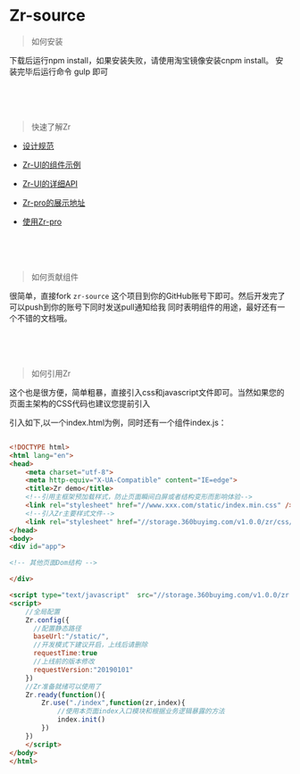 Zr-source
====

> 如何安装

下载后运行npm install，如果安装失败，请使用淘宝镜像安装cnpm install。 安装完毕后运行命令 gulp 即可

<br/>
<br/>
<br/>

> 快速了解Zr

+ [设计规范](//gtp-zr.jd.com/docs?languageCode=CN&columnUid=54abb41d5af74c34b1878cd8646a3552&directoryUid=)

+ [Zr-UI的组件示例](//gtp-zr.jd.com/docs?languageCode=CN&columnUid=41c513f9dd334a1ebb0fbbd76d71e973&directoryUid=)

+ [Zr-UI的详细API](/docs/index.md)

+ [Zr-pro的展示地址](//gtp-zr.jd.com/static/tmpl/dashboard/workboard.html)

+ [使用Zr-pro](//github.com/guguaihaha/zr-pro-flex)

<br/>
<br/>
<br/>

> 如何贡献组件

很简单，直接fork `zr-source` 这个项目到你的GitHub账号下即可。然后开发完了可以push到你的账号下同时发送pull通知给我
同时表明组件的用途，最好还有一个不错的文档哦。

<br/>
<br/>
<br/>

> 如何引用Zr

这个也是很方便，简单粗暴，直接引入css和javascript文件即可。当然如果您的页面主架构的CSS代码也建议您提前引入

引入如下,以一个index.html为例，同时还有一个组件index.js：

```html

<!DOCTYPE html>
<html lang="en">
<head>
    <meta charset="utf-8">
    <meta http-equiv="X-UA-Compatible" content="IE=edge">
    <title>Zr demo</title>
    <!--引用主框架预加载样式，防止页面瞬间白屏或者结构变形而影响体验-->
    <link rel="stylesheet" href="//www.xxx.com/static/index.min.css" />
    <!--引入Zr主要样式文件-->
    <link rel="stylesheet" href="//storage.360buyimg.com/v1.0.0/zr/css/cdn_zr.min.css" />
</head>
<body>
<div id="app">

<!-- 其他页面Dom结构 -->

</div>

<script type="text/javascript"  src="//storage.360buyimg.com/v1.0.0/zr.min.js"></script>
<script>
    //全局配置
    Zr.config({
      //配置静态路径
      baseUrl:"/static/",
      //开发模式下建议开启，上线后请删除
      requestTime:true
      //上线前的版本修改
      requestVersion:"20190101"
    })
    //Zr准备就绪可以使用了
    Zr.ready(function(){
        Zr.use("./index",function(zr,index){
            //使用本页面index入口模块和根据业务逻辑暴露的方法
            index.init()
        })
    })
    </script>
</body>
</html>

```


